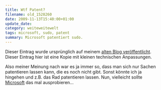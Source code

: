 ```yaml
---
title: Wtf Patent?
filename: old_1528260
date: 2009-11-13T15:40:00+01:00
update_date:
category: weiteweitewelt
tags: microsoft, sudo, patent
summary: Microsoft patentiert sudo.
---
```

Dieser Eintrag wurde ursprünglich auf meinem [alten Blog veröffentlicht](https://stu.blogger.de/stories/1528260/). Dieser Eintrag hier ist eine Kopie mit kleinen technischen Anpassungen.

Also meiner Meinung nach war es ja immer so, dass man sich nur Sachen patentieren lassen kann, die es noch nicht gibt. Sonst könnte ich ja hingehen und z.B. das Rad patentieren lassen.
Nun, vielleicht sollte [Microsoft](https://linuxundich.de/de/ubuntu/microsoft-patentiert-sudo/) das mal ausprobieren…
